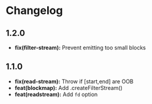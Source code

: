 # Changelog

## 1.2.0

- **fix(filter-stream):** Prevent emitting too small blocks

## 1.1.0

- **fix(read-stream):** Throw if [start,end] are OOB
- **feat(blockmap):** Add .createFilterStream()
- **feat(readstream):** Add `fd` option
